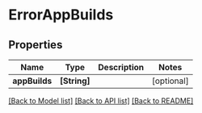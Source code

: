 # ErrorAppBuilds

## Properties
Name | Type | Description | Notes
------------ | ------------- | ------------- | -------------
**appBuilds** | **[String]** |  | [optional] 

[[Back to Model list]](../README.md#documentation-for-models) [[Back to API list]](../README.md#documentation-for-api-endpoints) [[Back to README]](../README.md)


